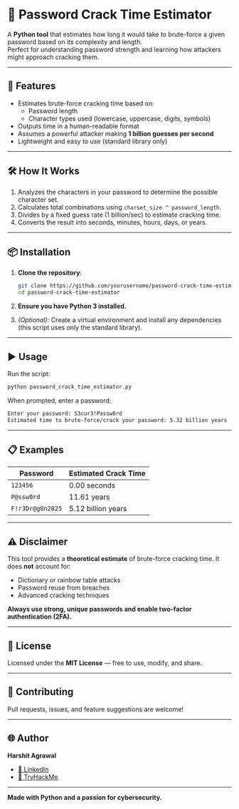 # 🔐 Password Crack Time Estimator

A **Python tool** that estimates how long it would take to brute-force a given password based on its complexity and length.  
Perfect for understanding password strength and learning how attackers might approach cracking them.

---

## 🚀 Features

- Estimates brute-force cracking time based on:
  - Password length
  - Character types used (lowercase, uppercase, digits, symbols)
- Outputs time in a human-readable format
- Assumes a powerful attacker making **1 billion guesses per second**
- Lightweight and easy to use (standard library only)

---

## 🛠️ How It Works

1. Analyzes the characters in your password to determine the possible character set.
2. Calculates total combinations using `charset_size ^ password_length`.
3. Divides by a fixed guess rate (1 billion/sec) to estimate cracking time.
4. Converts the result into seconds, minutes, hours, days, or years.

---

## 📦 Installation

1. **Clone the repository**:

   ```bash
   git clone https://github.com/yourusername/password-crack-time-estimator.git
   cd password-crack-time-estimator
   ```

2. **Ensure you have Python 3 installed.**

3. *(Optional)*: Create a virtual environment and install any dependencies (this script uses only the standard library).

---

## ▶️ Usage

Run the script:

```bash
python password_crack_time_estimator.py
```

When prompted, enter a password:

```bash
Enter your password: S3cur3!Passw0rd
Estimated time to brute-force/crack your password: 5.32 billion years
```

---

## 📋 Examples

| Password         | Estimated Crack Time     |
|------------------|--------------------------|
| `123456`         | 0.00 seconds             |
| `P@ssw0rd`       | 11.61 years              |
| `F!r3Dr@g0n2025` | 5.12 billion years       |

---

## ⚠️ Disclaimer

This tool provides a **theoretical estimate** of brute-force cracking time. It does **not** account for:

- Dictionary or rainbow table attacks  
- Password reuse from breaches  
- Advanced cracking techniques  

**Always use strong, unique passwords and enable two-factor authentication (2FA).**

---

## 📄 License

Licensed under the **MIT License** — free to use, modify, and share.

---

## 🤝 Contributing

Pull requests, issues, and feature suggestions are welcome!

---

## 🌐 Author

**Harshit Agrawal**

- [💼 LinkedIn](https://www.linkedin.com/in/harshit-agrawal425/)  
- [🔡 TryHackMe](https://tryhackme.com/p/harshit.agrawal425)

---

**Made with Python and a passion for cybersecurity.**

